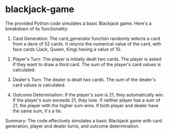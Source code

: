 # blackjack-game
The provided Python code simulates a basic Blackjack game. Here's a breakdown of its functionality:

1. Card Generation:
The card_generator function randomly selects a card from a deck of 52 cards.
It returns the numerical value of the card, with face cards (Jack, Queen, King) having a value of 10.

3. Player's Turn:
The player is initially dealt two cards.
The player is asked if they want to draw a third card.
The sum of the player's card values is calculated.

4. Dealer's Turn:
The dealer is dealt two cards.
The sum of the dealer's card values is calculated.

5. Outcome Determination:
If the player's sum is 21, they automatically win.
If the player's sum exceeds 21, they lose.
If neither player has a sum of 21, the player with the higher sum wins.
If both player and dealer have the same sum, it's a tie.

Summary:
The code effectively simulates a basic Blackjack game with card generation, player and dealer turns, and outcome determination.
